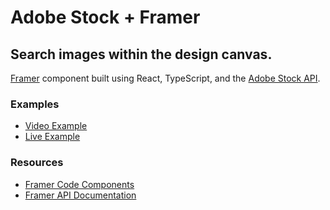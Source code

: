 # Adobe Stock + Framer

## Search images within the design canvas.

[Framer](https://www.framer.com/developers/) component built using React, TypeScript, and the [Adobe Stock API](https://www.adobe.io/apis/creativecloud/stock/docs.html).

### Examples

- [Video Example](https://www.youtube.com/watch?v=Xf_RjG4JuUQ&ab_channel=JohnCanelis)
- [Live Example]([https://framer.com/projects/Adobe-Stock-Framer--Ano25wHOVibAvfY5ldK9-3bRRe](https://framer.com/projects/Adobe-Stock-Framer-copy--4gsgyz6CGQktX4p7Zkqg-9x9PM))

### Resources

- [Framer Code Components](https://www.framer.com/docs/guides/code-components/)
- [Framer API Documentation](https://www.framer.com/docs/)

